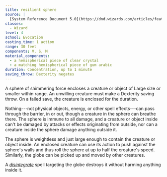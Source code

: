 ```yaml
---
title: resilient sphere
source: |
  [System Reference Document 5.0](https://dnd.wizards.com/articles/features/systems-reference-document-srd)
classes:
  - Wizard
level: 4
school: Evocation
casting_time: 1 action
range: 30 feet
components: V, S, M
material_components:
  - a hemispherical piece of clear crystal
  - a matching hemispherical piece of gum arabic
duration: Concentration, up to 1 minute
saving_throw: Dexterity negates
---
```


A sphere of shimmering force encloses a creature or object of Large size or smaller within range. An unwilling creature must make a Dexterity saving throw. On a failed save, the creature is enclosed for the duration.

Nothing---not physical objects, energy, or other spell effects---can pass through the barrier, in or out, though a creature in the sphere can breathe there. The sphere is immune to all damage, and a creature or object inside can't be damaged by attacks or effects originating from outside, nor can a creature inside the sphere damage anything outside it.

The sphere is weightless and just large enough to contain the creature or object inside. An enclosed creature can use its action to push against the sphere's walls and thus roll the sphere at up to half the creature's speed. Similarly, the globe can be picked up and moved by other creatures.

A *[disintegrate](/spells/disintegrate/)* spell targeting the globe destroys it without harming anything inside it.
